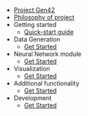 * [Project Gen42](../README.md)
* [Philosophy of project](showcase.md)
* Getting started
  * [Quick-start guide](getting-started/quickstart.md)
* Data Generation
  * [Get Started](datagenerator/datagenerator.md)
* Neural Network module
  * [Get Started]()
* Visualization
  * [Get Started]()
* Additional functionality
  * [Get Started](utility/utility.md)
* Development
  * [Get Started](development/development.md)
